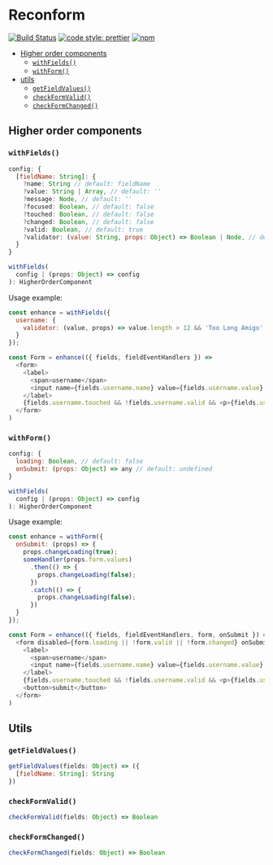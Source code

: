 # Reconform

[![Build Status](https://travis-ci.org/iamjoshellis/reconform.svg?branch=master)](https://travis-ci.org/iamjoshellis/reconform)
[![code style: prettier](https://img.shields.io/badge/code_style-prettier-ff69b4.svg)](https://github.com/prettier/prettier)
[![npm](https://img.shields.io/npm/v/reconform.svg)](https://www.npmjs.com/package/reconform)

* [Higher order components](#higher-order-components)
  + [`withFields()`](#withfields)
  + [`withForm()`](#withform)
* [utils](#utils)
  + [`getFieldValues()`](#getfieldvalues)
  + [`checkFormValid()`](#checkFormValid)
  + [`checkFormChanged()`](#checkFormChanged)

## Higher order components

### `withFields()`

```js
config: {
  [fieldName: String]: {
    ?name: String // default: fieldName
    ?value: String | Array, // default: ''
    ?message: Node, // default: ''
    ?focused: Boolean, // default: false
    ?touched: Boolean, // default: false
    ?changed: Boolean, // default: false
    ?valid: Boolean, // default: true
    ?validator: (value: String, props: Object) => Boolean | Node, // default: undefined
  }
}

withFields(
  config | (props: Object) => config
): HigherOrderComponent
```

Usage example:

```js
const enhance = withFields({
  username: {
    validator: (value, props) => value.length > 12 && 'Too Long Amigo',
  }
});

const Form = enhance(({ fields, fieldEventHandlers }) =>
  <form>
    <label>
      <span>username</span>
      <input name={fields.username.name} value={fields.username.value} {...fieldEventHandlers} />
    </label>
    {fields.username.touched && !fields.username.valid && <p>{fields.username.message}</p>}
  </form>
)
```

### `withForm()`

```js
config: {
  loading: Boolean, // default: false
  onSubmit: (props: Object) => any // default: undefined
}

withFields(
  config | (props: Object) => config
): HigherOrderComponent
```

Usage example:

```js
const enhance = withForm({
  onSubmit: (props) => {
    props.changeLoading(true);
    someHandler(props.form.values)
      .then(() => {
        props.changeLoading(false);
      })
      .catch(() => {
        props.changeLoading(false);
      })
  }
});

const Form = enhance(({ fields, fieldEventHandlers, form, onSubmit }) =>
  <form disabled={form.loading || !form.valid || !form.changed} onSubmit={onSubmit}>
    <label>
      <span>username</span>
      <input name={fields.username.name} value={fields.username.value} {...fieldEventHandlers} />
    </label>
    {fields.username.touched && !fields.username.valid && <p>{fields.username.message}</p>}
    <button>submit</button>
  </form>
)
```

## Utils

### `getFieldValues()`

```js
getFieldValues(fields: Object) => ({
  [fieldName: String]: String
})
```

### `checkFormValid()`

```js
checkFormValid(fields: Object) => Boolean
```

### `checkFormChanged()`

```js
checkFormChanged(fields: Object) => Boolean
```